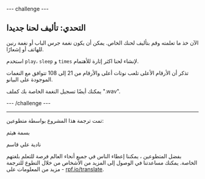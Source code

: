 --- challenge ---

## التحدي: تأليف لحنا جديدا

الآن خذ ما تعلمته وقم بتأليف لحنك الخاص. يمكن أن يكون نغمة جرس الباب أو نغمة رنين للهاتف أو إشعارًا.

استخدم `play`، `sleep` و `times` لإنشاء لحنا اكثر إثارة للأهتمام.

تذكر أن الأرقام الأعلى تلعب نوتات أعلى والأرقام من 21 إلى 108 تتوافق مع النغمات الموجودة على البيانو.

يمكنك أيضًا تسجيل النغمة الخاصة بك كملف ".wav".

--- /challenge ---


***
تمت ترجمة هذا المشروع بواسطة متطوعين:

بسمة هيثم

نادية علي قاسم

بفضل المتطوعين ، يمكننا إعطاء الناس في جميع أنحاء العالم فرصة للتعلم بلغتهم الخاصة. يمكنك مساعدتنا في الوصول إلى المزيد من الأشخاص من خلال التطوع للترجمة - مزيد من المعلومات على [rpf.io/translate](https://rpf.io/translate).